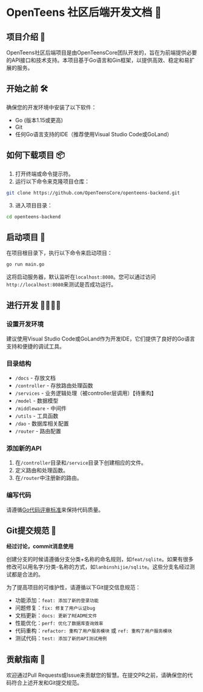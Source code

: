 # OpenTeens 社区后端开发文档 📖

## 项目介绍 🚀

OpenTeens社区后端项目是由OpenTeensCore团队开发的，旨在为前端提供必要的API接口和技术支持。本项目基于Go语言和Gin框架，以提供高效、稳定和易扩展的服务。

## 开始之前 🛠️

确保您的开发环境中安装了以下软件：

- Go (版本1.15或更高)
- Git
- 任何Go语言支持的IDE（推荐使用Visual Studio Code或GoLand）

## 如何下载项目 📦

1. 打开终端或命令提示符。
2. 运行以下命令来克隆项目仓库：

```bash
git clone https://github.com/OpenTeensCore/openteens-backend.git
```

3. 进入项目目录：

```bash
cd openteens-backend
```

## 启动项目 🚀

在项目根目录下，执行以下命令来启动项目：

```bash
go run main.go
```

这将启动服务器，默认监听在`localhost:8080`。您可以通过访问`http://localhost:8080`来测试是否成功运行。

## 进行开发 👨‍💻👩‍💻

### 设置开发环境

建议使用Visual Studio Code或GoLand作为开发IDE，它们提供了良好的Go语言支持和便捷的调试工具。

### 目录结构

- `/docs` - 存放文档
- `/controller` - 存放路由处理函数
- `/services` - 业务逻辑处理（被controller层调用）【待重构】
- `/model` - 数据模型
- `/middleware` - 中间件
- `/utils` - 工具函数
- `/dao` - 数据库相关配置
- `/router` - 路由配置

### 添加新的API

1. 在`/controller`目录和`/service`目录下创建相应的文件。
2. 定义路由和处理函数。
3. 在`/router`中注册新的路由。

### 编写代码

请遵循[Go代码评审标准](https://github.com/golang/go/wiki/CodeReviewComments)来保持代码质量。

## Git提交规范 📝

**经过讨论，commit消息使用**

创建分支的时候请遵循分支分类+名称的命名规则，如`feat/sqlite`。如果有很多修改可以用名字/分类-名称的方式，如`lanbinshijie/sqlite`。这些分支名经过测试都是合法的。

为了提高项目的可维护性，请遵循以下Git提交信息规范：

- 功能添加：`feat: 添加了新的登录功能`
- 问题修复：`fix: 修复了用户认证bug`
- 文档更新：`docs: 更新了README文件`
- 性能优化：`perf: 优化了数据库查询效率`
- 代码重构：`refactor: 重构了用户服务模块` 或 `ref: 重构了用户服务模块`
- 测试代码：`test: 添加了新的API测试用例`

## 贡献指南 🤝

欢迎通过Pull Requests或Issue来贡献您的智慧。在提交PR之前，请确保您的代码符合上述开发和Git提交规范。
